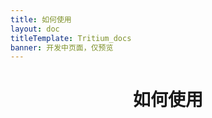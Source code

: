 ```yaml
---
title: 如何使用
layout: doc
titleTemplate: Tritium_docs
banner: 开发中页面，仅预览
---
```

<div align="center">

#  如何使用

</div>




